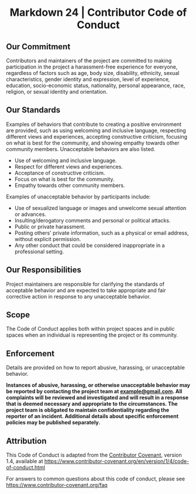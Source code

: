 # <p align="center"> Markdown 24 | Contributor Code of Conduct </p>

## Our Commitment

Contributors and maintainers of the project are committed to making participation in the project a harassment-free experience for everyone, regardless of factors such as age, body size, disability, ethnicity, sexual characteristics, gender identity and expression, level of experience, education, socio-economic status, nationality, personal appearance, race, religion, or sexual identity and orientation.

## Our Standards

Examples of behaviors that contribute to creating a positive environment are provided, such as using welcoming and inclusive language, respecting different views and experiences, accepting constructive criticism, focusing on what is best for the community, and showing empathy towards other community members. Unacceptable behaviors are also listed.

* Use of welcoming and inclusive language.
* Respect for different views and experiences.
* Acceptance of constructive criticism.
* Focus on what is best for the community.
* Empathy towards other community members.

Examples of unacceptable behavior by participants include:

* Use of sexualized language or images and unwelcome sexual attention or advances.
* Insulting/derogatory comments and personal or political attacks.
* Public or private harassment.
* Posting others' private information, such as a physical or email address, without explicit permission.
* Any other conduct that could be considered inappropriate in a professional setting.

## Our Responsibilities

Project maintainers are responsible for clarifying the standards of acceptable behavior and are expected to take appropriate and fair corrective action in response to any unacceptable behavior.

## Scope

The Code of Conduct applies both within project spaces and in public spaces when an individual is representing the project or its community.

## Enforcement

Details are provided on how to report abusive, harassing, or unacceptable behavior.

**Instances of abusive, harassing, or otherwise unacceptable behavior may be reported by contacting the project team at example@gmail.com. All complaints will be reviewed and investigated and will result in a response that is deemed necessary and appropriate to the circumstances. The project team is obligated to maintain confidentiality regarding the reporter of an incident. Additional details about specific enforcement policies may be published separately.**

## Attribution

This Code of Conduct is adapted from the [Contributor Covenant][homepage], version 1.4, available at https://www.contributor-covenant.org/en/version/1/4/code-of-conduct.html

[homepage]: https://www.contributor-covenant.org

For answers to common questions about this code of conduct, please see https://www.contributor-covenant.org/faq
